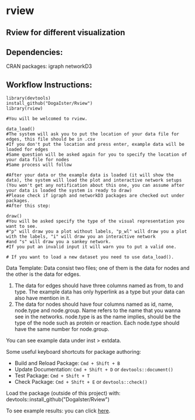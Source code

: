 # rview

## Rview for different visualization

## Dependencies:
 CRAN packages: 
    igraph
    networkD3
    
## Workflow Instructions:
````
library(devtools)
install_github("DogaIster/Rview")
library(rview)

#You will be welcomed to rview.

data_load()
#The system will ask you to put the location of your data file for edges, this file should be in .csv
#If you don't put the location and press enter, example data will be loaded for edges
#Same question will be asked again for you to specify the location of your data file for nodes
#Same process will follow

#After your data or the example data is loaded (it will show the data), the system will load the plot and interactive network setups (You won't get any notification about this one, you can assume after your data is loaded the system is ready to draw)
#Please check if igraph and networkD3 packages are checked out under packages.
#After this step:

draw()
#You will be asked specify the type of the visual representation you want to see. 
#"p" will draw you a plot without labels, "p_wl" will draw you a plot with the labels, "i" will draw you an interactive network 
#and "s" will draw you a sankey network.
#If you put an invalid input it will warn you to put a valid one.

# If you want to load a new dataset you need to use data_load().
````

Data Template:
Data consist two files; one of them is the data for nodes and the other is the data for edges.
1) The data for edges should have three columns named as from, to and type. The example data has only hyperlink
as a type but your data can also have mention in it.
2) The data for nodes should have four columns named as id, name, node.type and node.group. Name refers to the 
name that you wanna see in the networks. node.type is as the name implies, should be the type of the node such
as protein or reaction. Each node.type should have the same number for node.group.

You can see example data under inst > extdata.

Some useful keyboard shortcuts for package authoring:

* Build and Reload Package:  `Cmd + Shift + B`
* Update Documentation:      `Cmd + Shift + D` or `devtools::document()`
* Test Package:              `Cmd + Shift + T`
* Check Package:             `Cmd + Shift + E` or `devtools::check()`

Load the package (outside of this project) with: <br>
  devtools::install_github("DogaIster/Rview")
  
To see example results: you can click [here](https://drive.google.com/drive/folders/1K4nGqFZjIM44eiYbvsXiRFzku7OLpRnZ?usp=sharing).  
